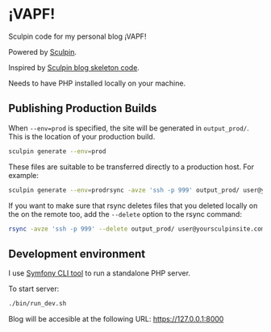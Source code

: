 # ¡VAPF!

Sculpin code for my personal blog ¡VAPF!

Powered by [Sculpin](http://sculpin.io).

Inspired by [Sculpin blog skeleton code](https://github.com/sculpin/sculpin-blog-skeleton).

Needs to have PHP installed locally on your machine.

## Publishing Production Builds

When `--env=prod` is specified, the site will be generated in `output_prod/`. This
is the location of your production build.

```bash
sculpin generate --env=prod
```

These files are suitable to be transferred directly to a production host. For example:

```bash
sculpin generate --env=prodrsync -avze 'ssh -p 999' output_prod/ user@yoursculpinsite.com:public_html

```

If you want to make sure that rsync deletes files that you deleted locally on the on the remote too, add the `--delete` option to the rsync command:

```bash
rsync -avze 'ssh -p 999' --delete output_prod/ user@yoursculpinsite.com:public_html
```


## Development environment

I use [Symfony CLI tool](https://symfony.com/doc/master/cloud/getting-started) to run a standalone PHP server.

To start server:

```bash
./bin/run_dev.sh
```

Blog will be accesible at the following URL: https://127.0.0.1:8000
